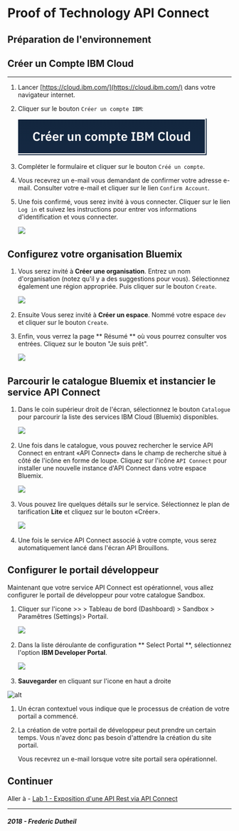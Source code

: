 # Proof of Technology API Connect

## Préparation de l'environnement

## Créer un Compte IBM Cloud
---

1.  Lancer [https://cloud.ibm.com/](https://cloud.ibm.com/) dans votre navigateur internet.

1.  Cliquer sur le bouton `Créer un compte IBM`:
 	
    ![](./img/createaccount.png)

1.  Compléter le formulaire et cliquer sur le bouton `Créé un compte`.

1.  Vous recevrez un e-mail vous demandant de confirmer votre adresse e-mail. Consulter votre e-mail et cliquer sur le lien `Confirm Account`.

1.  Une fois confirmé, vous serez invité à vous connecter. Cliquer sur le lien `Log in` et suivez les instructions pour entrer vos informations d'identification et vous connecter.

    ![](./img/confirmed.png)

## Configurez votre organisation Bluemix

1. Vous serez invité à **Créer une organisation**. Entrez un nom d'organisation (notez qu'il y a des suggestions pour vous). Sélectionnez également une région appropriée. Puis cliquer sur le bouton `Create`.
	
    ![](./img/create-org.png)

1.  Ensuite Vous serez invité à **Créer un espace**. Nommé votre espace `dev` et cliquer sur le bouton `Create`.

1.  Enfin, vous verrez la page ** Résumé ** où vous pourrez consulter vos entrées. Cliquez sur le bouton "Je suis prêt".
	
    ![](./img/im-ready.png)
    

## Parcourir le catalogue Bluemix et instancier le service API Connect

1.  Dans le coin supérieur droit de l'écran, sélectionnez le bouton `Catalogue` pour parcourir la liste des services IBM Cloud (Bluemix) disponibles.

    ![](./img/bmx-catalog.png)

1.  Une fois dans le catalogue, vous pouvez rechercher le service API Connect en entrant «API Connect» dans le champ de recherche situé à côté de l'icône en forme de loupe. Cliquez sur l'icône `API Connect` pour installer une nouvelle instance d'API Connect dans votre espace Bluemix.

    ![](./img/apic-service.png)

1.  Vous pouvez lire quelques détails sur le service. Sélectionnez le plan de tarification **Lite** et cliquez sur le bouton «Créer».

	![](./img/planlite.png)
 
1.  Une fois le service API Connect associé à votre compte, vous serez automatiquement lancé dans l'écran API Brouillons.


## Configurer le portail développeur 

Maintenant que votre service API Connect est opérationnel, vous allez configurer le portail de développeur pour votre catalogue Sandbox.

1.  Cliquer sur l'icone >> > Tableau de bord (Dashboard) > Sandbox > Paramêtres (Settings)> Portail.  

    ![](./img/move2setupportal.gif)

1.  Dans la liste déroulante de configuration ** Select Portal **, sélectionnez l'option **IBM Developer Portal**.

    ![](./img/portalchoice.png)
    
1. **Sauvegarder** en cliquant sur l'icone en haut a droite 

![alt](img/save.png)

1.  Un écran contextuel vous indique que le processus de création de votre portail a commencé.

1.  La création de votre portail de développeur peut prendre un certain temps. Vous n'avez donc pas besoin d'attendre la création du site portail.

    Vous recevrez un e-mail lorsque votre site portail sera opérationnel.

## Continuer

Aller à - [Lab 1 - Exposition d'une API Rest via API Connect](/potfr/labs/lab01.md)

---
##### 2018 - Frederic Dutheil